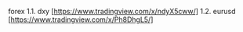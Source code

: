 forex
  1.1. dxy [https://www.tradingview.com/x/ndyX5cww/]
  1.2. eurusd [https://www.tradingview.com/x/Ph8DhgL5/]

